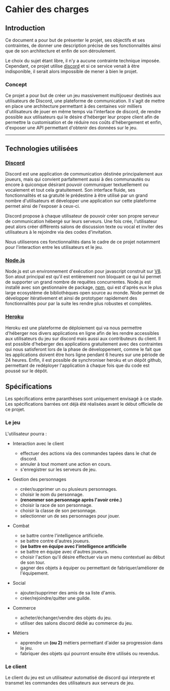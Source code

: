 # Cahier des charges

Introduction
-------------

Ce document a pour but de présenter le projet, ses objectifs et ses contraintes, de donner une description précise de ses fonctionnalités ainsi que de son architecture et enfin de son déroulement.

Le choix du sujet étant libre, il n'y a aucune contrainte technique imposée. Cependant, ce projet utilise [discord](https://discordapp.com) et si ce service venait à être indisponible, il serait alors impossible de mener à bien le projet.

### Concept

Ce projet a pour but de créer un jeu massivement multijoueur destinés aux utilisateurs de Discord, une plateforme de communication. Il s'agit de mettre en place une architecture permettant à des centaines voir milliers d'utilisateurs de jouer en même temps via l'interface de discord, de rendre possible aux utilisateurs qui le désire d'héberger leur propre client afin de permettre la customisation et de réduire nos coûts d'hébergement et enfin, d'exposer une API permettant d'obtenir des données sur le jeu.

----------

Technologies utilisées
-----------------------

### [Discord](https://discordapp.com)

Discord est une application de communication déstinée principalement aux joueurs, mais qui convient parfaitement aussi à des communautés ou encore à quiconque désirant pouvoir communiquer textuellement ou vocalement et tout cela gratuitement.
Son interface fluide, ses fonctionnalités et sa gratuité le prédestine à être utilisé par un grand nombre d'utilisateurs et développer une application sur cette plateforme permet ainsi de l'exposer à ceux-ci.

Discord propose à chaque utilisateur de pouvoir créer son propre serveur de communication hébergé sur leurs serveurs. Une fois crée, l'utilisateur peut alors créer différents salons de discussion texte ou vocal et inviter des utilisateurs à le rejoindre via des codes d'invitation.

Nous utiliserons ces fonctionnalités dans le cadre de ce projet notamment pour l'interaction entre les utilisateurs et le jeu.

### [Node.js](https://nodejs.org)

Node.js est un environnement d'exécution pour javascript construit sur [V8](https://developers.google.com/v8/). Son atout principal est qu'il est entièrement non bloquant ce qui lui permet de supporter un grand nombre de requêtes concurrentes.
Node.js est installé avec son gestionnaire de package, [npm](https://www.npmjs.com/), qui est d'après eux le plus large ecosystème de bibliothèques open source au monde.
Node permet de développer itérativement et ainsi de prototyper rapidement des fonctionnalités pour par la suite les rendre plus robustes et complètes.


### [Heroku](https://www.heroku.com/)

Heroku est une plateforme de déploiement qui va nous permettre d'héberger nos divers applications en ligne afin de les rendre accessibles aux utilisateurs du jeu sur discord mais aussi aux contributeurs du client.
Il est possible d'heberger des applications gratuitement avec des contraintes qui nous satisferont lors de la phase de développement, comme le fait que les applications doivent être hors ligne pendant 6 heures sur une période de 24 heures.
Enfin, il est possible de synchroniser heroku et un dépôt github, permettant de redéployer l'application à chaque fois que du code est poussé sur le dépôt.


Spécifications
--------------

Les spécifications entre paranthèses sont uniquement envisagé à ce stade.
Les spécifications barrées ont déjà été réalisées avant le début officielle de ce projet.

### Le jeu

L'utilisateur pourra :

- Interaction avec le client
    - effectuer des actions via des commandes tapées dans le chat de discord.
    - annuler à tout moment une action en cours.
    - s'enregistrer sur les serveurs de jeu.

- Gestion des personnages
    - créer/supprimer un ou plusieurs personnages.
    - choisir le nom du personnage.
    - __(renommer son personnage après l'avoir crée.)__
    - choisir la race de son personnage.
    - choisir la classe de son personnage.
    - selectionner un de ses personnages pour jouer.

- Combat
    - se battre contre l'intelligence artificielle.
    - se battre contre d'autres joueurs.
    - __(se battre en équipe avec l'intelligence artificielle__
    - se battre en équipe avec d'autres joueurs.
    - choisir l'action qu'il désire effectuer via un menu contextuel au début de son tour.
    - gagner des objets à équiper ou permettant de fabriquer/améliorer de l'équipement.

- Social
    - ajouter/supprimer des amis de sa liste d'amis.
    - créer/rejoindre/quitter une guilde.

- Commerce 
    - acheter/échanger/vendre des objets du jeu.
    - utiliser des salons discord dédié au commerce du jeu.

- Métiers
    - apprendre un __(ou 2)__ métiers permettant d'aider sa progression dans le jeu.
    - fabriquer des objets qui pourront ensuite être utilisés ou revendus.

### Le client

Le client du jeu est un utilisateur automatisé de discord qui interprete et transmet les commandes des utilisateurs aux serveurs de jeu.






